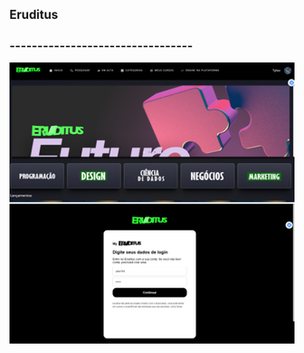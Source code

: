 ## Eruditus ##
## --------------------------------- ##
<img src="/Apresentação/cap1.PNG">
<img src="/Apresentação/cap2.PNG">